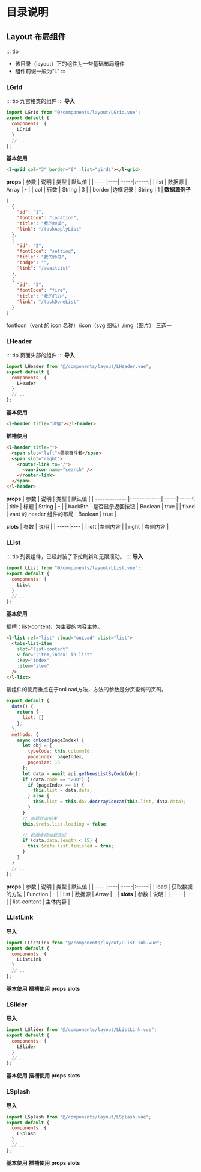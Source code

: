 # 目录说明

## Layout 布局组件

::: tip

- 该目录（layout）下的组件为一些基础布局组件
- 组件前缀一般为“L”
  :::

### LGrid

::: tip
九宫格类的组件
:::
**导入**

```js
import LGrid from "@/components/layout/LGrid.vue";
export default {
  components: {
    LGrid
  }
  // ...
};
```

**基本使用**

```html
<l-grid col="3" border="0" :list="girds"></l-grid>
```

**props**
| 参数 | 说明 | 类型 | 默认值 |
| ---- |----| -----|:-----:|
| list | 数据源 | Array | - |
| col | 行数 | String | 3 |
| border |边框记录 | String | 1 |
**数据源例子**

```json
[
  {
    "id": "1",
    "fontIcon": "location",
    "title": "我的申请",
    "link": "/taskApplyList"
  },
  {
    "id": "2",
    "fontIcon": "setting",
    "title": "我的待办",
    "badge": "",
    "link": "/awaitList"
  },
  {
    "id": "3",
    "fontIcon": "fire",
    "title": "我的已办",
    "link": "/taskDoneList"
  }
]
```

fontIcon（vant 的 icon 名称）/icon（svg 图标）/img（图片） 三选一

### LHeader

::: tip
页面头部的组件
:::
**导入**

```js
import LHeader from "@/components/layout/LHeader.vue";
export default {
  components: {
    LHeader
  }
  // ...
};
```

**基本使用**

```html
<l-header title="详情"></l-header>
```

**插槽使用**

```html
<l-header title="">
  <span slot="left">美丽奋斗者</span>
  <span slot="right">
    <router-link to="/">
      <van-icon name="search" />
    </router-link>
  </span>
</l-header>
```

**props**
| 参数 | 说明 | 类型 | 默认值 |
| ------------- |-------------| -----|:-----:|
| title | 标题 | String | - |
| backBtn | 是否显示返回按钮 | Boolean | true |
| fixed | vant 的 header 组件的布局 | Boolean | true |

**slots**
| 参数 | 说明 |
| -----|---- |
| left |左侧内容 |
| right | 右侧内容 |

### LList

::: tip
列表组件，已经封装了下拉刷新和无限滚动。
:::
**导入**

```js
import LList from "@/components/layout/LList.vue";
export default {
  components: {
    LList
  }
  // ...
};
```

**基本使用**

插槽：list-content，为主要的内容主体。
```html
<l-list ref="list" :load="onLoad" :list="list">
  <tabs-list-item
    slot="list-content"
    v-for="(item,index) in list"
    :key="index"
    :item="item"
  />
</l-list>
```
该组件的使用重点在于onLoad方法，方法的参数是分页查询的页码。
```js
export default {
  data() {
    return {
      list: []
    };
  },
  methods: {
    async onLoad(pageIndex) {
      let obj = {
        typeCode: this.columnId,
        pageindex: pageIndex,
        pagesize: 15
      };
      let data = await api.getNewsListByCode(obj);
      if (data.code == "200") {
        if (pageIndex == 1) {
          this.list = data.data;
        } else {
          this.list = this.dox.doArrayConcat(this.list, data.data);
        }
      }
      // 加载状态结束
      this.$refs.list.loading = false;

      // 数据全部加载完成
      if (data.data.length < 15) {
        this.$refs.list.finished = true;
      }
    }
  }
  // ...
};
```
**props**
| 参数 | 说明 | 类型 | 默认值 |
| ---- |----| -----|:-----:|
| load | 获取数据的方法 | Function | - |
| list | 数据源 | Array | - |
**slots**
| 参数 | 说明 |
| -----|---- |
| list-content | 主体内容 |


### LListLink

**导入**

```js
import LListLink from "@/components/layout/LListLink.vue";
export default {
  components: {
    LListLink
  }
  // ...
};
```

**基本使用**
**插槽使用**
**props**
**slots**

### LSlider

**导入**

```js
import LSlider from "@/components/layout/LListLink.vue";
export default {
  components: {
    LSlider
  }
  // ...
};
```

**基本使用**
**插槽使用**
**props**
**slots**

### LSplash

**导入**

```js
import LSplash from "@/components/layout/LSplash.vue";
export default {
  components: {
    LSplash
  }
  // ...
};
```

**基本使用**
**插槽使用**
**props**
**slots**

